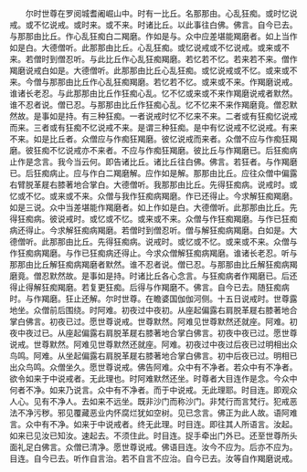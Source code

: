 <!-- { "loadSidebar": true } -->
　　尔时世尊在罗阅城耆阇崛山中。时有一比丘。名那那由。心乱狂痴。或时忆说戒。或不忆说戒。或时来。或不来。时诸比丘。以此事往白佛。佛言。自今已去。与那那由比丘。作心乱狂痴白二羯磨。作如是与。众中应差堪能羯磨者。如上当作如是白。大德僧听。此那那由比丘。心乱狂痴。或忆说戒或不忆说戒。或来或不来。若僧时到僧忍听。与此比丘作心乱狂痴羯磨。若忆若不忆。若来若不来。僧作羯磨说戒白如是。大德僧听。此那那由比丘心乱狂痴。或忆说戒或不忆。或来或不来。今僧与那那由比丘作心乱狂痴羯磨。若忆若不忆。或来或不来。作羯磨说戒。谁诸长老忍。与此那那由比丘作狂痴心乱。忆不忆或来或不来作羯磨说戒者默然。谁不忍者说。僧已忍。与那那由比丘作狂痴心乱。忆不忆来不来作羯磨竟。僧忍默然故。是事如是持。有三种狂痴。一者说戒时忆不忆来不来。二者或有狂痴忆说戒而来。三者或有狂痴不忆说戒不来。是谓三种狂痴。是中有忆说戒不忆说戒。有来不来。如是比丘者。众僧应与作痴狂羯磨。彼忆说戒而来者。众僧不应与作痴狂羯磨。彼狂痴不忆说戒亦不来者。不应与作痴狂羯磨。彼比丘与作羯磨已。后狂痴病止作是念言。我今当云何。即告诸比丘。诸比丘往白佛。佛言。若狂者。与作羯磨已。后狂痴病止。应与作白二羯磨解。应作如是解。那那由比丘。应往众僧中偏露右臂脱革屣右膝著地合掌白。大德僧听。我那那由比丘。先得狂痴病。说戒时。或忆或不忆。或来或不来。众僧与我作狂痴病羯磨。作已还得止。今求解狂痴羯磨。如是三说。众中当差堪能作羯磨者。如上作如是白。大德僧听。此那那由比丘。先得狂痴病。彼说戒时。或忆或不忆。或来或不来。众僧与作狂痴羯磨。与作已狂痴病还得止。今求解狂痴病羯磨。若僧时到僧忍听。僧与解狂痴病羯磨。白如是。大德僧听。此那那由比丘。先得狂痴病。说戒时。或忆或不忆。或来或不来。众僧与作狂痴病羯磨。与作已狂痴病还得止。今求众僧解狂痴病羯磨。谁诸长老忍。听与那那由比丘解狂痴病羯磨者默然。谁不忍者说。僧已忍。与那那由比丘解狂痴病羯磨竟。僧忍默然故。是事如是持。时诸比丘各心念言。与狂痴病者作羯磨已。后还得止得解狂痴羯磨。若复更狂痴。后得与作羯磨不。佛言。自今已去。随狂痴病时。与作羯磨。狂止还解。尔时世尊。在瞻婆国伽伽河侧。十五日说戒时。世尊露地坐。众僧前后围绕。时阿难。初夜过中夜初。从座起偏露右肩脱革屣右膝著地合掌白佛言。初夜已过。愿世尊说戒。世尊默然。阿难见世尊默然还就座。阿难。初夜中夜过已。从座起偏露右肩脱革屣右膝著地合掌白佛言。初夜中夜已过。愿世尊说戒。世尊默然。阿难见世尊默然还就座。阿难。初夜过中夜过后夜已过明相出众鸟鸣。阿难。从坐起偏露右肩脱革屣右膝著地合掌白佛言。初中后夜已过。明相已出众鸟鸣。众僧坐久。愿世尊说戒。佛告阿难。众中有不净者。若众中有不净者。欲令如来于中说戒者。无此理也。时阿难默然还坐。时尊者大目连作是念。今众中何者不净。如来乃说言。众中有不净者。而于中说戒。无此理耶。时目连。即观众人心。见有不净人。去如来不远坐。既非沙门而称沙门。非梵行而言梵行。犯戒恶法不净污秽。邪见覆藏恶业内怀腐烂犹如空树。见已念言。佛正为此人故。语阿难言。众中有不净。如来于中说戒者。终无此理。时目连。即往其人所语言。汝起。如来已见汝已知汝。速起去。不须住此。时目连。捉手牵出门外已。还至世尊所头面礼足白佛言。众僧已清净。愿世尊说戒。佛语目连。汝今不应为。后亦不应为。目连。自今已去。听作自言治。若不自言不应治。自今已去。汝等自作羯磨说戒。
